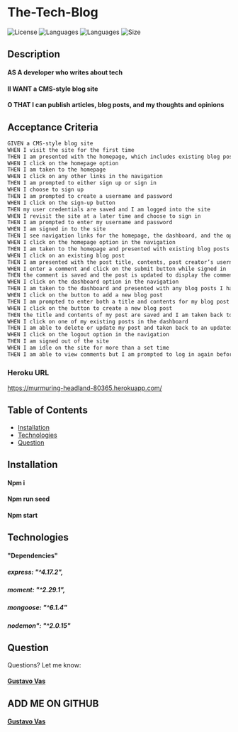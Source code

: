 # The-Tech-Blog

![License](https://img.shields.io/github/license/gugacorchog/The-Tech-Blog)
![Languages](https://img.shields.io/github/languages/count/gugacorchog/The-Tech-Blog)
![Languages](https://img.shields.io/github/languages/top/gugacorchog/The-Tech-Blog?color=black)
![Size](https://img.shields.io/github/repo-size/gugacorchog/The-Tech-Blog?color=red)


## Description 

#### AS A developer who writes about tech
#### II WANT a CMS-style blog site
#### O THAT I can publish articles, blog posts, and my thoughts and opinions


## Acceptance Criteria

```md
GIVEN a CMS-style blog site
WHEN I visit the site for the first time
THEN I am presented with the homepage, which includes existing blog posts if any have been posted; navigation links for the homepage and the dashboard; and the option to log in
WHEN I click on the homepage option
THEN I am taken to the homepage
WHEN I click on any other links in the navigation
THEN I am prompted to either sign up or sign in
WHEN I choose to sign up
THEN I am prompted to create a username and password
WHEN I click on the sign-up button
THEN my user credentials are saved and I am logged into the site
WHEN I revisit the site at a later time and choose to sign in
THEN I am prompted to enter my username and password
WHEN I am signed in to the site
THEN I see navigation links for the homepage, the dashboard, and the option to log out
WHEN I click on the homepage option in the navigation
THEN I am taken to the homepage and presented with existing blog posts that include the post title and the date created
WHEN I click on an existing blog post
THEN I am presented with the post title, contents, post creator’s username, and date created for that post and have the option to leave a comment
WHEN I enter a comment and click on the submit button while signed in
THEN the comment is saved and the post is updated to display the comment, the comment creator’s username, and the date created
WHEN I click on the dashboard option in the navigation
THEN I am taken to the dashboard and presented with any blog posts I have already created and the option to add a new blog post
WHEN I click on the button to add a new blog post
THEN I am prompted to enter both a title and contents for my blog post
WHEN I click on the button to create a new blog post
THEN the title and contents of my post are saved and I am taken back to an updated dashboard with my new blog post
WHEN I click on one of my existing posts in the dashboard
THEN I am able to delete or update my post and taken back to an updated dashboard
WHEN I click on the logout option in the navigation
THEN I am signed out of the site
WHEN I am idle on the site for more than a set time
THEN I am able to view comments but I am prompted to log in again before I can add, update, or delete comments
```
    
### Heroku URL 

https://murmuring-headland-80365.herokuapp.com/

## Table of Contents 

- [Installation](#installation)
- [Technologies](#Technologies)
- [Question](#question) 
 

## Installation

#### Npm i
#### Npm run seed
#### Npm start


## Technologies

#### "Dependencies" 
##### express: "^4.17.2",
##### moment: "^2.29.1",
##### mongoose: "^6.1.4"
##### nodemon": "^2.0.15"

## Question
Questions? Let me know:  

#### [Gustavo Vas](mailto:gugacorchog@gmail.com)

##
## ADD ME ON GITHUB 
#### [Gustavo Vas](https://github.com/gugacorchog)